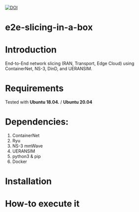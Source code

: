 [![DOI](https://zenodo.org/badge/656730442.svg)](https://zenodo.org/badge/latestdoi/656730442)


# e2e-slicing-in-a-box

# Introduction
End-to-End network slicing (RAN, Transport, Edge Cloud) using ContainerNet, NS-3, DinD, and UERANSIM.

# Requirements
Tested with **Ubuntu 18.04.** / **Ubuntu 20.04**

# Dependencies:
1. ContainerNet
2. Ryu
3. NS-3 mmWave
4. UERANSIM
5. python3 & pip
6. Docker

# Installation


# How-to execute it
